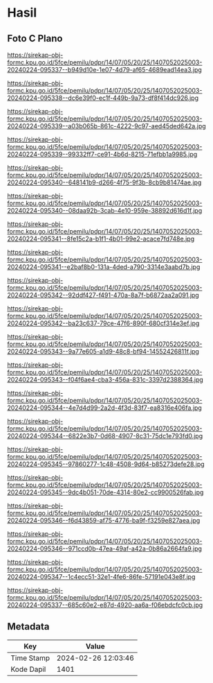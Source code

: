 # Hasil

## Foto C Plano

https://sirekap-obj-formc.kpu.go.id/5fce/pemilu/pdpr/14/07/05/20/25/1407052025003-20240224-095337--b949d10e-1e07-4d79-af65-4689ead14ea3.jpg

https://sirekap-obj-formc.kpu.go.id/5fce/pemilu/pdpr/14/07/05/20/25/1407052025003-20240224-095338--dc6e39f0-ec1f-449b-9a73-df8f414dc926.jpg

https://sirekap-obj-formc.kpu.go.id/5fce/pemilu/pdpr/14/07/05/20/25/1407052025003-20240224-095339--a03b065b-861c-4222-9c97-aed45ded642a.jpg

https://sirekap-obj-formc.kpu.go.id/5fce/pemilu/pdpr/14/07/05/20/25/1407052025003-20240224-095339--99332ff7-ce91-4b6d-8215-71efbb1a9985.jpg

https://sirekap-obj-formc.kpu.go.id/5fce/pemilu/pdpr/14/07/05/20/25/1407052025003-20240224-095340--648141b9-d266-4f75-9f3b-8cb9b81474ae.jpg

https://sirekap-obj-formc.kpu.go.id/5fce/pemilu/pdpr/14/07/05/20/25/1407052025003-20240224-095340--08daa92b-3cab-4e10-959e-38892d616d1f.jpg

https://sirekap-obj-formc.kpu.go.id/5fce/pemilu/pdpr/14/07/05/20/25/1407052025003-20240224-095341--8fe15c2a-b1f1-4b01-99e2-acace7fd748e.jpg

https://sirekap-obj-formc.kpu.go.id/5fce/pemilu/pdpr/14/07/05/20/25/1407052025003-20240224-095341--e2baf8b0-131a-4ded-a790-3314e3aabd7b.jpg

https://sirekap-obj-formc.kpu.go.id/5fce/pemilu/pdpr/14/07/05/20/25/1407052025003-20240224-095342--92ddf427-f491-470a-8a7f-b6872aa2a091.jpg

https://sirekap-obj-formc.kpu.go.id/5fce/pemilu/pdpr/14/07/05/20/25/1407052025003-20240224-095342--ba23c637-79ce-47f6-890f-680cf314e3ef.jpg

https://sirekap-obj-formc.kpu.go.id/5fce/pemilu/pdpr/14/07/05/20/25/1407052025003-20240224-095343--9a77e605-a1d9-48c8-bf94-14552426811f.jpg

https://sirekap-obj-formc.kpu.go.id/5fce/pemilu/pdpr/14/07/05/20/25/1407052025003-20240224-095343--f04f6ae4-cba3-456a-831c-3397d2388364.jpg

https://sirekap-obj-formc.kpu.go.id/5fce/pemilu/pdpr/14/07/05/20/25/1407052025003-20240224-095344--4e7d4d99-2a2d-4f3d-83f7-ea8316e406fa.jpg

https://sirekap-obj-formc.kpu.go.id/5fce/pemilu/pdpr/14/07/05/20/25/1407052025003-20240224-095344--6822e3b7-0d68-4907-8c31-75dc1e793fd0.jpg

https://sirekap-obj-formc.kpu.go.id/5fce/pemilu/pdpr/14/07/05/20/25/1407052025003-20240224-095345--97860277-1c48-4508-9d64-b85273defe28.jpg

https://sirekap-obj-formc.kpu.go.id/5fce/pemilu/pdpr/14/07/05/20/25/1407052025003-20240224-095345--9dc4b051-70de-4314-80e2-cc9900526fab.jpg

https://sirekap-obj-formc.kpu.go.id/5fce/pemilu/pdpr/14/07/05/20/25/1407052025003-20240224-095346--f6d43859-af75-4776-ba9f-f3259e827aea.jpg

https://sirekap-obj-formc.kpu.go.id/5fce/pemilu/pdpr/14/07/05/20/25/1407052025003-20240224-095346--971ccd0b-47ea-49af-a42a-0b86a2664fa9.jpg

https://sirekap-obj-formc.kpu.go.id/5fce/pemilu/pdpr/14/07/05/20/25/1407052025003-20240224-095347--1c4ecc51-32e1-4fe6-86fe-57191e043e8f.jpg

https://sirekap-obj-formc.kpu.go.id/5fce/pemilu/pdpr/14/07/05/20/25/1407052025003-20240224-095337--685c60e2-e87d-4920-aa6a-f06ebdcfc0cb.jpg


## Metadata

| Key        | Value               |
| ---------- | ------------------- |
| Time Stamp | 2024-02-26 12:03:46 |
| Kode Dapil | 1401                |



